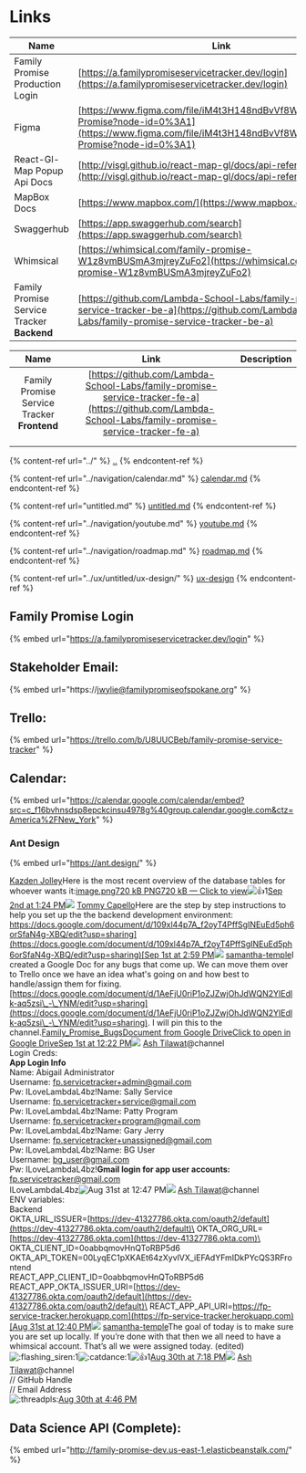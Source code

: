# Links

| Name                                       | Link                                                                                                                                                             | Description                     |
| ------------------------------------------ | ---------------------------------------------------------------------------------------------------------------------------------------------------------------- | ------------------------------- |
| Family Promise Production Login            | [https://a.familypromiseservicetracker.dev/login](https://a.familypromiseservicetracker.dev/login)                                                               | Family Promise Production Login |
| Figma                                      | [https://www.figma.com/file/iM4t3H148ndBvVf8WmkTuO/Family-Promise?node-id=0%3A1](https://www.figma.com/file/iM4t3H148ndBvVf8WmkTuO/Family-Promise?node-id=0%3A1) |                                 |
| React-Gl-Map Popup Api Docs                | [http://visgl.github.io/react-map-gl/docs/api-reference/popup](http://visgl.github.io/react-map-gl/docs/api-reference/popup)                                     |                                 |
| MapBox Docs                                | [https://www.mapbox.com/](https://www.mapbox.com)                                                                                                                |                                 |
| Swaggerhub                                 | [https://app.swaggerhub.com/search](https://app.swaggerhub.com/search)                                                                                           |                                 |
| Whimsical                                  | [https://whimsical.com/family-promise-W1z8vmBUSmA3mjreyZuFo2](https://whimsical.com/family-promise-W1z8vmBUSmA3mjreyZuFo2)                                       |                                 |
| Family Promise Service Tracker **Backend** | [https://github.com/Lambda-School-Labs/family-promise-service-tracker-be-a](https://github.com/Lambda-School-Labs/family-promise-service-tracker-be-a)           |                                 |



|                     Name                    |                                                                          Link                                                                          | Description |
| :-----------------------------------------: | :----------------------------------------------------------------------------------------------------------------------------------------------------: | :---------: |
| Family Promise Service Tracker **Frontend** | [https://github.com/Lambda-School-Labs/family-promise-service-tracker-fe-a](https://github.com/Lambda-School-Labs/family-promise-service-tracker-fe-a) |             |
|                                             |                                                                                                                                                        |             |
|                                             |                                                                                                                                                        |             |

{% content-ref url="../" %}
[..](../)
{% endcontent-ref %}

{% content-ref url="../navigation/calendar.md" %}
[calendar.md](../navigation/calendar.md)
{% endcontent-ref %}

{% content-ref url="untitled.md" %}
[untitled.md](untitled.md)
{% endcontent-ref %}

{% content-ref url="../navigation/youtube.md" %}
[youtube.md](../navigation/youtube.md)
{% endcontent-ref %}

{% content-ref url="../navigation/roadmap.md" %}
[roadmap.md](../navigation/roadmap.md)
{% endcontent-ref %}

{% content-ref url="../ux/untitled/ux-design/" %}
[ux-design](../ux/untitled/ux-design/)
{% endcontent-ref %}































##

## Family Promise Login

{% embed url="https://a.familypromiseservicetracker.dev/login" %}

## Stakeholder Email:

{% embed url="https://jwylie@familypromiseofspokane.org" %}

## Trello:

{% embed url="https://trello.com/b/U8UUCBeb/family-promise-service-tracker" %}

## Calendar:

{% embed url="https://calendar.google.com/calendar/embed?src=c_f16bvhnsdsp8epckcinsu4978g%40group.calendar.google.com&ctz=America%2FNew_York" %}

### Ant Design

{% embed url="https://ant.design/" %}

[Kazden Jolley](https://app.slack.com/team/U01S9S4L2HL)Here is the most recent overview of the database tables for whoever wants it:[image.png720 kB PNG720 kB — Click to view](https://lambdaschool.enterprise.slack.com/files/U01S9S4L2HL/F02D5G11ARK/image.png?origin_team=T4JUEB3ME\&origin_channel=C02C101PCJK)![:+1:](https://slack-imgs.com/?c=1\&o1=gu\&url=https%3A%2F%2Fa.slack-edge.com%2Fproduction-standard-emoji-assets%2F13.0%2Fgoogle-small%2F1f44d%402x.png)1[Sep 2nd at 1:24 PM](https://lambda-students.slack.com/archives/C02C101PCJK/p1630603491093600)![](https://ca.slack-edge.com/ESZCHB482-U01KJL3JCSZ-1931d59bc4fd-24) [Tommy Capello](https://app.slack.com/team/U01KJL3JCSZ)Here are the step by step instructions to help you set up the the backend development environment: [https://docs.google.com/document/d/109xl44p7A_f2oyT4PffSgINEuEd5ph6orSfaN4g-XBQ/edit?usp=sharing](https://docs.google.com/document/d/109xl44p7A_f2oyT4PffSgINEuEd5ph6orSfaN4g-XBQ/edit?usp=sharing)[Sep 1st at 2:59 PM](https://lambda-students.slack.com/archives/C02C101PCJK/p1630522795079300)![](https://ca.slack-edge.com/ESZCHB482-U01PJKJFLTD-1ced90b31e01-24) [samantha-temple](https://app.slack.com/team/U01PJKJFLTD)I created a Google Doc for any bugs that come up. We can move them over to Trello once we have an idea what's going on and how best to handle/assign them for fixing. [https://docs.google.com/document/d/1AeFjU0riP1oZJZwjOhJdWQN2YIEdlk-aq5zsi\_-\_YNM/edit?usp=sharing](https://docs.google.com/document/d/1AeFjU0riP1oZJZwjOhJdWQN2YIEdlk-aq5zsi\_-\_YNM/edit?usp=sharing). I will pin this to the channel.[Family_Promise_BugsDocument from Google DriveClick to open in Google Drive](https://docs.google.com/document/d/1AeFjU0riP1oZJZwjOhJdWQN2YIEdlk-aq5zsi\_-\_YNM/edit?usp=sharing)[Sep 1st at 12:22 PM](https://lambda-students.slack.com/archives/C02C101PCJK/p1630513357077600)![](https://ca.slack-edge.com/ESZCHB482-U02CA71AVQV-0a2a01eea9f8-24) [Ash Tilawat](https://app.slack.com/team/U02CA71AVQV)@channel\
Login Creds:\
**App Login Info**\
Name: Abigail Administrator\
Username: [fp.servicetracker+admin@gmail.com](mailto:fp.servicetracker+admin@gmail.com)\
Pw: ILoveLambdaL4bz!Name: Sally Service\
Username: [fp.servicetracker+service@gmail.com](mailto:fp.servicetracker+service@gmail.com)\
Pw: ILoveLambdaL4bz!Name: Patty Program\
Username: [fp.servicetracker+program@gmail.com](mailto:fp.servicetracker+program@gmail.com)\
Pw: ILoveLambdaL4bz!Name: Gary Jerry\
Username: [fp.servicetracker+unassigned@gmail.com](mailto:fp.servicetracker+unassigned@gmail.com)\
Pw: ILoveLambdaL4bz!Name: BG User\
Username: [bg_user@gmail.com](mailto:bg_user@gmail.com)\
Pw: ILoveLambdaL4bz!**Gmail login for app user accounts:**\
[fp.servicetracker@gmail.com](mailto:fp.servicetracker@gmail.com)\
ILoveLambdaL4bz![Aug 31st at 12:47 PM](https://lambda-students.slack.com/archives/C02C101PCJK/p1630428468064800)![](https://ca.slack-edge.com/ESZCHB482-U02CA71AVQV-0a2a01eea9f8-24) [Ash Tilawat](https://app.slack.com/team/U02CA71AVQV)@channel\
ENV variables:\
Backend\
OKTA_URL_ISSUER=[https://dev-41327786.okta.com/oauth2/default](https://dev-41327786.okta.com/oauth2/default)\
OKTA_ORG_URL=[https://dev-41327786.okta.com](https://dev-41327786.okta.com)\
OKTA_CLIENT_ID=0oabbqmovHnQToRBP5d6\
OKTA_API_TOKEN=00LyqEC1pXKAEt64zXyvlVX_iEFAdYFmIDkPYcQS3RFrontend\
REACT_APP_CLIENT_ID=0oabbqmovHnQToRBP5d6\
REACT_APP_OKTA_ISSUER_URI=[https://dev-41327786.okta.com/oauth2/default](https://dev-41327786.okta.com/oauth2/default)\
REACT_APP_API_URI=[https://fp-service-tracker.herokuapp.com](https://fp-service-tracker.herokuapp.com)[Aug 31st at 12:40 PM](https://lambda-students.slack.com/archives/C02C101PCJK/p1630428058063300)![](https://ca.slack-edge.com/ESZCHB482-U01PJKJFLTD-1ced90b31e01-24) [samantha-temple](https://app.slack.com/team/U01PJKJFLTD)The goal of today is to make sure you are set up locally. If you’re done with that then we all need to have a whimsical account. That’s all we were assigned today. (edited) ![:flashing_siren:](https://slack-imgs.com/?c=1\&o1=gu\&url=https%3A%2F%2Femoji.slack-edge.com%2FTSZCHB482%2Fflashing_siren%2Fe609488a5c9020bf.gif)1![:catdance:](https://slack-imgs.com/?c=1\&o1=gu\&url=https%3A%2F%2Femoji.slack-edge.com%2FTSZCHB482%2Fcatdance%2F75d047d5cc1c98c4.gif)1![:+1:](https://slack-imgs.com/?c=1\&o1=gu\&url=https%3A%2F%2Fa.slack-edge.com%2Fproduction-standard-emoji-assets%2F13.0%2Fgoogle-small%2F1f44d%402x.png)1[Aug 30th at 7:18 PM](https://lambda-students.slack.com/archives/C02C101PCJK/p1630365531044600)![](https://ca.slack-edge.com/ESZCHB482-U02CA71AVQV-0a2a01eea9f8-24) [Ash Tilawat](https://app.slack.com/team/U02CA71AVQV)@channel\
// GitHub Handle\
// Email Address\
![:threadpls:](https://slack-imgs.com/?c=1\&o1=gu\&url=https%3A%2F%2Femoji.slack-edge.com%2FTSZCHB482%2Fthreadpls%2F23836ddb1a5a37dd.png)[Aug 30th at 4:46 PM](https://lambda-students.slack.com/archives/C02C101PCJK/p1630356418024300)

## Data Science API (Complete):

{% embed url="http://family-promise-dev.us-east-1.elasticbeanstalk.com/" %}
